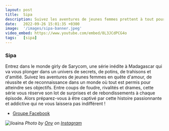 ```yaml
---
layout: post
title:  Sipa
description: Suivez les aventures de jeunes femmes prettent à tout pour réussir, où l'amour, la rivalité et les coups bas sont monnaie courante. Entrez dans l'univers "girly" de Sipa!
date:   2022-09-26 15:01:35 +0300
image:  '/images/sipa-banner.jpeg'
video_embed: https://www.youtube.com/embed/8L3JCdPCG4o
tags:   [sipa]
---
```

### Sipa

Entrez dans le monde girly de Sarycom, une série inédite à Madagascar qui va vous plonger dans un univers de secrets, de potins, de trahisons et d'amitié. Suivez les aventures de jeunes femmes en quête d'amour, de réussite et de reconnaissance dans un monde où tout est permis pour atteindre ses objectifs. Entre coups de foudre, rivalités et drames, cette série vous réserve son lot de surprises et de rebondissements à chaque épisode. Alors préparez-vous à être captivé par cette histoire passionnante et addictive qui ne vous laissera pas indifférent !


- [Groupe Facebook <ion-icon name="logo-facebook"></ion-icon>](https://www.facebook.com/groups/148373813769074)

![iloaina]({{site.baseurl}}/images/sipa-banner.jpeg)
*Photo by [Ony](https://www.facebook.com/ony.andriananantany) on [Instagram](https://www.instagram.com/sary.comfilms/)*

<script src="https://unpkg.com/ionicons@5.0.0/dist/ionicons.js"></script>